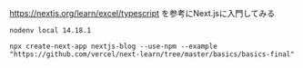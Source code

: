 https://nextjs.org/learn/excel/typescript
を参考にNext.jsに入門してみる

```
nodenv local 14.18.1
```

```
npx create-next-app nextjs-blog --use-npm --example "https://github.com/vercel/next-learn/tree/master/basics/basics-final"
```
